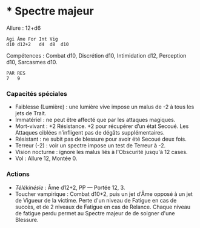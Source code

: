 # * Spectre majeur

Allure : 12+d6

	Agi	Âme	For	Int	Vig
	d10	d12+2	d4	d8	d10

Compétences : Combat d10, Discrétion d10, Intimidation d12, Perception d10, Sarcasmes d10.

	PAR	RES
	7	9

### Capacités spéciales
- Faiblesse (Lumière) : une lumière vive impose un malus de -2 à tous les jets de Trait.
- Immatériel : ne peut être affecté que par les attaques magiques.
- Mort-vivant : +2 Résistance. +2 pour récupérer d’un état Secoué. Les Attaques ciblées n’infligent pas de dégâts supplémentaires.
- Résistant : ne subit pas de blessure pour avoir été Secoué deux fois.
- Terreur (-2) : voir un spectre impose un test de Terreur à -2.
- Vision nocturne : ignore les malus liés à l'Obscurité jusqu'à 12 cases.
- Vol : Allure 12, Montée 0.

### Actions
- _Télékinésie_ : Âme d12+2, PP — Portée 12, 3.
- Toucher vampirique : Combat d10+2, puis un jet d'Âme opposé à un jet de Vigueur de la victime. Perte d'un niveau de Fatigue en cas de succès, et de 2 niveaux de Fatigue en cas de Relance. Chaque niveau de fatigue perdu permet au Spectre majeur de de soigner d'une Blessure.

